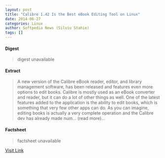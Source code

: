 ```yaml
---
layout: post
title: "Calibre 1.42 Is the Best eBook Editing Tool on Linux"
date: 2014-06-27
categories: Linux
author: Softpedia News (Silviu Stahie)
tags: []
---
```



#### Digest
>digest unavailable

#### Extract
>A new version of the Calibre eBook reader, editor, and library management software, has been released and features even more options to edit books. Calibre is mostly used as an eBook converter and reader, but it can do a lot of other things as well. One of the latest features added to the application is the ability to edit books, which is something that very few other apps can do. As you can imagine, editing books is actually a very complete operation and the Calibre dev has already made num... (read more)...

#### Factsheet
>factsheet unavailable

[Visit Link](http://news.softpedia.com/news/Calibre-1-42-Is-the-Best-eBook-Editing-Tool-on-Linux-448563.shtml)


